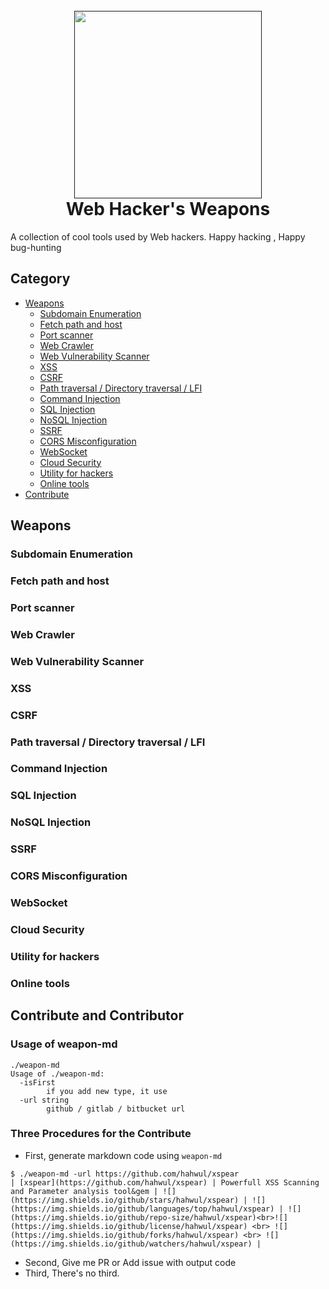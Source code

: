 <h1 align="center">
  <br>
  <a href=""><img src="https://user-images.githubusercontent.com/13212227/78501395-98c3f400-7796-11ea-8971-5c5a1a3244f5.png" alt="" width="300px;"></a>
  <br>
  Web Hacker's Weapons
  <br>
</h1>
A collection of cool tools used by Web hackers. Happy hacking , Happy bug-hunting

## Category
- [Weapons](#weapons)
  - [Subdomain Enumeration](#subdomain-enumeration)
  - [Fetch path and host](#fetch-path-and-host)
  - [Port scanner](#port-scanner)
  - [Web Crawler](#web-crawler)
  - [Web Vulnerability Scanner](#web-vulnerability-scanner)
  - [XSS](#xss)
  - [CSRF](#csrf) 
  - [Path traversal / Directory traversal / LFI](#path-traversal--directory-traversal--lfi)
  - [Command Injection](#command-injection)
  - [SQL Injection](#sql-injection)
  - [NoSQL Injection](#nosql-injection)
  - [SSRF](#ssrf)
  - [CORS Misconfiguration](#cors-misconfiguration)
  - [WebSocket](#websocket)
  - [Cloud Security](#cloud-security)
  - [Utility for hackers](#utility-for-hackers)
  - [Online tools](#online-tools)
- [Contribute](#contribute-and-contributor)

## Weapons
### Subdomain Enumeration
### Fetch path and host
### Port scanner
### Web Crawler
### Web Vulnerability Scanner
### XSS
### CSRF 
### Path traversal / Directory traversal / LFI
### Command Injection
### SQL Injection
### NoSQL Injection
### SSRF
### CORS Misconfiguration
### WebSocket
### Cloud Security
### Utility for hackers
### Online tools
## Contribute and Contributor
### Usage of weapon-md
```
./weapon-md
Usage of ./weapon-md:
  -isFirst
    	if you add new type, it use
  -url string
    	github / gitlab / bitbucket url
```

### Three Procedures for the Contribute
- First, generate markdown code using `weapon-md`
```
$ ./weapon-md -url https://github.com/hahwul/xspear
| [xspear](https://github.com/hahwul/xspear) | Powerfull XSS Scanning and Parameter analysis tool&gem | ![](https://img.shields.io/github/stars/hahwul/xspear) | ![](https://img.shields.io/github/languages/top/hahwul/xspear) | ![](https://img.shields.io/github/repo-size/hahwul/xspear)<br>![](https://img.shields.io/github/license/hahwul/xspear) <br> ![](https://img.shields.io/github/forks/hahwul/xspear) <br> ![](https://img.shields.io/github/watchers/hahwul/xspear) |
```
- Second, Give me PR or Add issue with output code<br>
- Third, There's no third.
